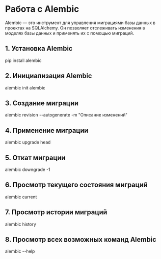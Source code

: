 # Работа с Alembic

Alembic — это инструмент для управления миграциями базы данных в проектах на SQLAlchemy. Он позволяет отслеживать изменения в моделях базы данных и применять их с помощью миграций.

## 1. Установка Alembic

pip install alembic

## 2. Инициализация Alembic

alembic init alembic

## 3. Создание миграции

alembic revision --autogenerate -m "Описание изменений"

## 4. Применение миграции

alembic upgrade head

## 5. Откат миграции

alembic downgrade -1

## 6. Просмотр текущего состояния миграций

alembic current

## 7. Просмотр истории миграций

alembic history

## 8. Просмотр всех возможных команд Alembic

alembic --help